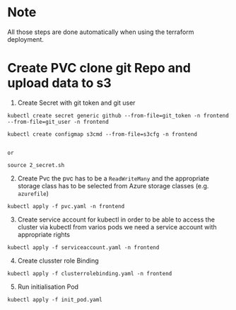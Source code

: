 # Note
All those steps are done automatically when using the terraform deployment. 
# Create PVC clone git Repo and upload data to s3

1. Create Secret with git token and git user

```
kubectl create secret generic github --from-file=git_token -n frontend --from-file=git_user -n frontend

kubectl create configmap s3cmd --from-file=s3cfg -n frontend


or

source 2_secret.sh

```

2. Create Pvc
   the pvc has to be a `ReadWriteMany` and the appropriate storage class has to be selected from Azure storage classes (e.g. `azurefile`)

```
kubectl apply -f pvc.yaml -n frontend
```

3. Create service account for kubectl
   in order to be able to access the cluster via kubectl from varios pods we need a service account with appropriate rights

```
kubectl apply -f serviceaccount.yaml -n frontend
```

4. Create clusster role Binding

```
kubectl apply -f clusterrolebinding.yaml -n frontend
```

5. Run initialisation Pod

```
kubectl apply -f init_pod.yaml
```
